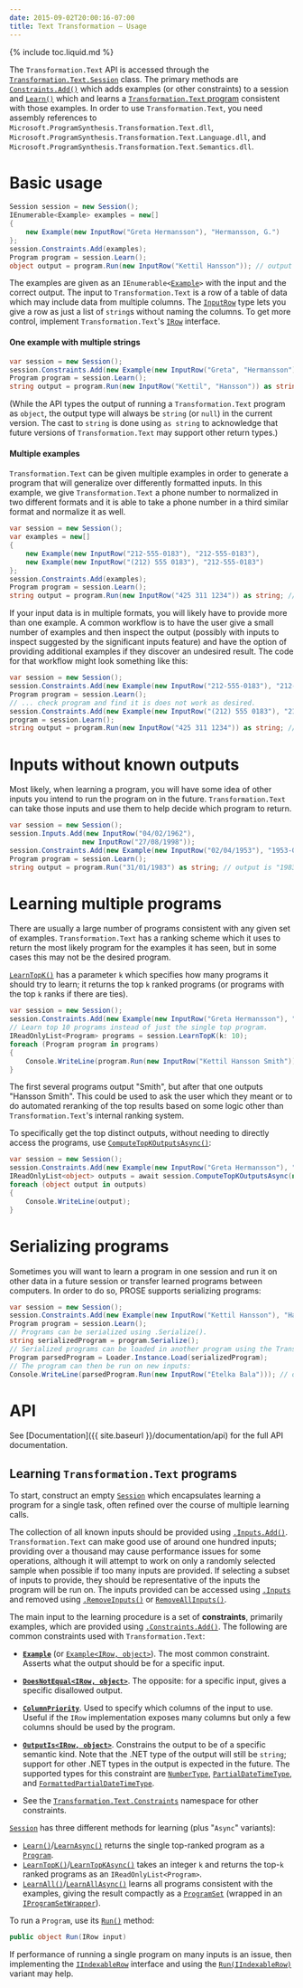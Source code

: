 ```yaml
---
date: 2015-09-02T20:00:16-07:00
title: Text Transformation – Usage
---
```


{% include toc.liquid.md %}

The `Transformation.Text` API is accessed through the
[`Transformation.Text.Session`](https://prose-docs.azurewebsites.net/html/T_Microsoft_ProgramSynthesis_Transformation_Text_Session.htm) class.
The primary methods are [`Constraints.Add()`](https://prose-docs.azurewebsites.net/html/M_Microsoft_ProgramSynthesis_Wrangling_Session_Session_3_Constraints.Add.htm) which adds examples (or other
constraints) to a session and [`Learn()`](https://prose-docs.azurewebsites.net/html/M_Microsoft_ProgramSynthesis_Wrangling_Session_Session_3_Learn.htm) which
and learns a [`Transformation.Text` program](https://prose-docs.azurewebsites.net/html/T_Microsoft_ProgramSynthesis_Transformation_Text_Program.htm) consistent with those examples.
In order to use `Transformation.Text`, you need assembly references to
`Microsoft.ProgramSynthesis.Transformation.Text.dll`,
`Microsoft.ProgramSynthesis.Transformation.Text.Language.dll`, and
`Microsoft.ProgramSynthesis.Transformation.Text.Semantics.dll`.


Basic usage
===========

```csharp
Session session = new Session();
IEnumerable<Example> examples = new[]
{
    new Example(new InputRow("Greta Hermansson"), "Hermansson, G.")
};
session.Constraints.Add(examples);
Program program = session.Learn();
object output = program.Run(new InputRow("Kettil Hansson")); // output is "Hansson, K."
```

The examples are given as an `IEnumerable<`[`Example`](https://prose-docs.azurewebsites.net/html/T_Microsoft_ProgramSynthesis_Transformation_Text_Example.htm)`>` with the input and
the correct output. The input to `Transformation.Text` is a row of a
table of data which may include data from multiple columns.
The [`InputRow`](https://prose-docs.azurewebsites.net/html/T_Microsoft_ProgramSynthesis_Transformation_Text_InputRow.htm) type lets you give a row as just a list of `string`s
without naming the columns. To get more control,
implement `Transformation.Text`&apos;s [`IRow`](https://prose-docs.azurewebsites.net/html/T_Microsoft_ProgramSynthesis_Transformation_Text_Semantics_IRow.htm) interface.


#### One example with multiple strings

```csharp
var session = new Session();
session.Constraints.Add(new Example(new InputRow("Greta", "Hermansson"), "Hermansson, G."))
Program program = session.Learn();
string output = program.Run(new InputRow("Kettil", "Hansson")) as string; // output is "Hansson, K.
```

(While the API types the output of running a `Transformation.Text` program as
`object`, the output type will always be `string` (or `null`) in the
current version. The cast to `string` is done using `as string`
to acknowledge that future versions of `Transformation.Text`
may support other return types.)

#### Multiple examples

`Transformation.Text` can be given multiple examples in order to generate a
program that
will generalize over differently formatted inputs. In this example, we give
`Transformation.Text` a phone number to normalized in two different formats
and it is able
to take a phone number in a third similar format and normalize it as well.

```csharp
var session = new Session();
var examples = new[]
{
    new Example(new InputRow("212-555-0183"), "212-555-0183"),
    new Example(new InputRow("(212) 555 0183"), "212-555-0183")
};
session.Constraints.Add(examples);
Program program = session.Learn();
string output = program.Run(new InputRow("425 311 1234")) as string; // output is "425-311-1234"
```

If your input data is in multiple formats, you will likely have to provide
more than one example. A common workflow is to have the user give a small
number of examples and then inspect the output (possibly with inputs to
inspect suggested by the significant inputs feature) and have the option of
providing additional examples if they discover an undesired result.
The code for that workflow might look something like this:

```csharp
var session = new Session();
session.Constraints.Add(new Example(new InputRow("212-555-0183"), "212-555-0183"));
Program program = session.Learn();
// ... check program and find it is does not work as desired.
session.Constraints.Add(new Example(new InputRow("(212) 555 0183"), "212-555-0183"));
program = session.Learn();
string output = program.Run(new InputRow("425 311 1234")) as string; // output is "425-311-1234"
```


Inputs without known outputs
============================

Most likely, when learning a program, you will have some idea of other inputs
you intend to run the program on in the future. `Transformation.Text`
can take those inputs and use them to help decide which program to return.

```csharp
var session = new Session();
session.Inputs.Add(new InputRow("04/02/1962"),
                  new InputRow("27/08/1998"));
session.Constraints.Add(new Example(new InputRow("02/04/1953"), "1953-04-02"));
Program program = session.Learn();
string output = program.Run("31/01/1983") as string; // output is "1983-01-31"
```


Learning multiple programs
==========================

There are usually a large number of programs consistent with any given set of
examples. `Transformation.Text` has a ranking scheme which it uses to return
the most likely program for the examples it has seen, but in some cases this
may not be the desired program.

[`LearnTopK()`](https://prose-docs.azurewebsites.net/html/M_Microsoft_ProgramSynthesis_Wrangling_Session_Session_3_LearnTopK.htm) has a parameter `k` which specifies how many programs
it should try to learn; it returns the top `k` ranked programs
(or programs with the top `k` ranks if there are ties).

```csharp
var session = new Session();
session.Constraints.Add(new Example(new InputRow("Greta Hermansson"), "Hermansson"));
// Learn top 10 programs instead of just the single top program.
IReadOnlyList<Program> programs = session.LearnTopK(k: 10);
foreach (Program program in programs)
{
    Console.WriteLine(program.Run(new InputRow("Kettil Hansson Smith"))); // note that this input has a middle name
}
```

The first several programs output "Smith", but after that one outputs
"Hansson Smith". This could be used to ask the user which they meant or to do
automated reranking of the top results based on some logic other than
`Transformation.Text`&apos;s internal ranking system.

To specifically get the top distinct outputs, without needing to directly
access the programs, use [`ComputeTopKOutputsAsync()`](https://prose-docs.azurewebsites.net/html/M_Microsoft_ProgramSynthesis_Wrangling_Session_NonInteractiveSession_3_ComputeTopKOutputsAsync.htm):

```csharp
var session = new Session();
session.Constraints.Add(new Example(new InputRow("Greta Hermansson"), "Hermansson"));
IReadOnlyList<object> outputs = await session.ComputeTopKOutputsAsync(new InputRow("Kettil Hansson Smith"), k: 10);
foreach (object output in outputs)
{
    Console.WriteLine(output);
}
```

Serializing programs
====================

Sometimes you will want to learn a program in one session and run it on other
data in a future session or transfer learned programs between computers.
In order to do so, PROSE supports serializing programs:

```csharp
var session = new Session();
session.Constraints.Add(new Example(new InputRow("Kettil Hansson"), "Hansson, K."));
Program program = session.Learn();
// Programs can be serialized using .Serialize().
string serializedProgram = program.Serialize();
// Serialized programs can be loaded in another program using the Transformation.Text API using .Load():
Program parsedProgram = Loader.Instance.Load(serializedProgram);
// The program can then be run on new inputs:
Console.WriteLine(parsedProgram.Run(new InputRow("Etelka Bala"))); // outputs "Bala, E."
```

API
===

See [Documentation]({{ site.baseurl }}/documentation/api) for the full API documentation.


Learning `Transformation.Text` programs
---------------------------------------

To start, construct an empty [`Session`](https://prose-docs.azurewebsites.net/html/T_Microsoft_ProgramSynthesis_Transformation_Text_Session.htm)
which encapsulates learning a program for a single task, often refined
over the course of multiple learning calls.

The collection of all known inputs should be provided using
[`.Inputs.Add()`](https://prose-docs.azurewebsites.net/html/M_Microsoft_ProgramSynthesis_Wrangling_Session_Session_3_Inputs.Add.htm).
`Transformation.Text` can make good use of around one hundred inputs;
providing over a thousand may cause performance issues for some operations,
although it will attempt to work on only a randomly selected sample when
possible if too many inputs are provided. If selecting a subset of inputs
to provide, they should be representative of the inputs the program will
be run on.
The inputs provided can be accessed using [`.Inputs`](https://prose-docs.azurewebsites.net/html/P_Microsoft_ProgramSynthesis_Wrangling_Session_Session_3_Inputs.htm)
and removed using [`.RemoveInputs()`](https://prose-docs.azurewebsites.net/html/M_Microsoft_ProgramSynthesis_Wrangling_Session_Session_3_RemoveInputs.htm) or
[`RemoveAllInputs()`](https://prose-docs.azurewebsites.net/html/M_Microsoft_ProgramSynthesis_Wrangling_Session_Session_3_RemoveAllInputs.htm).

The main input to the learning procedure is a set of **constraints**,
primarily examples, which are provided using [`.Constraints.Add()`](https://prose-docs.azurewebsites.net/html/M_Microsoft_ProgramSynthesis_Wrangling_Session_Session_3_Constraints.Add_1.htm).
The following are common constraints used with `Transformation.Text`:

* **[`Example`](https://prose-docs.azurewebsites.net/html/T_Microsoft_ProgramSynthesis_Transformation_Text_Example.htm)** (or [`Example<IRow, object>`](https://prose-docs.azurewebsites.net/html/T_Microsoft_ProgramSynthesis_Wrangling_Constraints_Example_2.htm)). The most common constraint. Asserts what the output
should be for a specific input.

* **[`DoesNotEqual<IRow, object>`](https://prose-docs.azurewebsites.net/html/T_Microsoft_ProgramSynthesis_Wrangling_Constraints_DoesNotEqual_2.htm)**.
The opposite: for a specific input, gives a specific disallowed output.

* **[`ColumnPriority`](https://prose-docs.azurewebsites.net/html/T_Microsoft_ProgramSynthesis_Transformation_Text_Constraints_ColumnPriority.htm)**.
Used to specify which columns of the input to use. Useful if the `IRow`
implementation exposes many columns but only a few columns should be used
by the program.

* **[`OutputIs<IRow, object>`](https://prose-docs.azurewebsites.net/html/T_Microsoft_ProgramSynthesis_Wrangling_Constraints_OutputIs_2.htm)**. Constrains
the output to be of a specific semantic kind. Note that the .NET type of
the output will still be `string`; support for other .NET types in the
output is expected in the future. The supported types for this constraint
are [`NumberType`](https://prose-docs.azurewebsites.net/html/T_Microsoft_ProgramSynthesis_Transformation_Text_Semantics_Numbers_NumberType.htm),
[`PartialDateTimeType`](https://prose-docs.azurewebsites.net/html/T_Microsoft_ProgramSynthesis_Transformation_Text_Semantics_Dates_PartialDateTimeType.htm),
and [`FormattedPartialDateTimeType`](https://prose-docs.azurewebsites.net/html/T_Microsoft_ProgramSynthesis_Transformation_Text_Semantics_Dates_FormattedPartialDateTimeType.htm).

* See the [`Transformation.Text.Constraints`](https://prose-docs.azurewebsites.net/html/N_Microsoft_ProgramSynthesis_Transformation_Text_Constraints.htm)
namespace for other constraints.

[`Session`](https://prose-docs.azurewebsites.net/html/T_Microsoft_ProgramSynthesis_Transformation_Text_Session.htm) has three different methods for learning
(plus "`Async`" variants):

* [`Learn()`](https://prose-docs.azurewebsites.net/html/M_Microsoft_ProgramSynthesis_Wrangling_Session_Session_3_Learn.htm)/[`LearnAsync()`](https://prose-docs.azurewebsites.net/html/M_Microsoft_ProgramSynthesis_Wrangling_Session_Session_3_LearnAsync.htm) returns the single top-ranked program as a [`Program`](https://prose-docs.azurewebsites.net/html/T_Microsoft_ProgramSynthesis_Transformation_Text_Program.htm).
* [`LearnTopK()`](https://prose-docs.azurewebsites.net/html/M_Microsoft_ProgramSynthesis_Wrangling_Session_Session_3_LearnTopK.htm)/[`LearnTopKAsync()`](https://prose-docs.azurewebsites.net/html/M_Microsoft_ProgramSynthesis_Wrangling_Session_Session_3_LearnTopKAsync.htm) takes an integer `k` and returns the top-`k` ranked
    programs as an `IReadOnlyList<Program>`.
* [`LearnAll()`](https://prose-docs.azurewebsites.net/html/M_Microsoft_ProgramSynthesis_Wrangling_Session_Session_3_LearnAll.htm)/[`LearnAllAsync()`](https://prose-docs.azurewebsites.net/html/M_Microsoft_ProgramSynthesis_Wrangling_Session_Session_3_LearnAllAsync.htm) learns all programs consistent with the examples, giving
    the result compactly as a [`ProgramSet`](https://prose-docs.azurewebsites.net/html/P_Microsoft_ProgramSynthesis_Wrangling_Session_Session_3_IProgramSetWrapper_ProgramSet.htm) (wrapped in an 
    [`IProgramSetWrapper`](https://prose-docs.azurewebsites.net/html/T_Microsoft_ProgramSynthesis_Wrangling_Session_Session_3_IProgramSetWrapper.htm)).

To run a `Program`, use its [`Run()`](https://prose-docs.azurewebsites.net/html/M_Microsoft_ProgramSynthesis_Transformation_Text_Program_Run_1.htm) method:

```csharp
public object Run(IRow input)
```

If performance of running a single program on many inputs is an issue, then 
implementing the [`IIndexableRow`](https://prose-docs.azurewebsites.net/html/T_Microsoft_ProgramSynthesis_Transformation_Text_Semantics_IIndexableRow.htm)
interface and using the
[`Run(IIndexableRow)`](https://prose-docs.azurewebsites.net/html/M_Microsoft_ProgramSynthesis_Transformation_Text_Program_Run.htm) variant may help.
